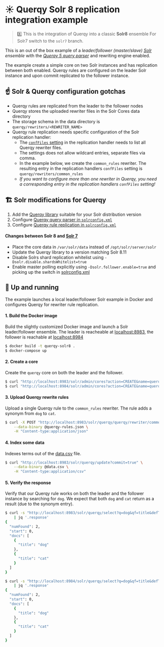 # ☀️ Querqy Solr 8 replication integration example

> 8️⃣ This is the integration of Querqy into a classic __Solr8__ ensemble
> For Solr7 switch to the `solr7` branch.

This is an out of the box example of a _leader/follower (master/slave)
[Solr](https://solr.apache.org/guide/8_11/) ensemble_
with the [_Querqy 5 query parser_](https://docs.querqy.org/querqy/index.html)
and rewriting engine enabled.

The example create a simple core on two Solr instances and has replication
between both enabled. Querqy rules are configured on the leader Solr instance
and upon commit replicated to the follower instance.

## ☝️ Solr & Querqy configuration gotchas

* Querqy rules are replicated from the leader to the follower nodes
* Querqy stores the uploaded rewriter files in the Solr Cores data directory
* The storage schema in the data directory is `querqy/rewriters/<REWRITER_NAME>`
* Querqy rule replication needs specific configuration of the Solr
  replication handler:
    * The [`confFiles` setting](https://solr.apache.org/guide/8_11/index-replication.html#replicating-configuration-files)
      in the replication handler needs to list all Querqy rewriter files.
    * The settings does not allow wildcard entries, separate files via comma.
    * In the example below, we create the `common_rules` rewriter. The resulting
      entry in the replication handlers `confFiles` setting is `querqy/rewriters/common_rules`
    * _If you want to configure more than one rewriter in Querqy, you need a
      corresponding entry in the replication handlers `confFiles` setting!_

## 🏗️ Solr modifications for Querqy

1. Add the [Querqy library](rootfs/opt/solr/contrib/querqy/lib/querqy-solr-5.5.lucene811.1-jar-with-dependencies.jar)
   suitable for your Solr distribution version
1. Configure [Querqy query parser in `solrconfig.xml`](blob/main/rootfs/var/solr/data/querqy/conf/solrconfig.xml#L76-L79)
1. Configure [Querqy rule replication in `solrconfig.xml`](blob/main/rootfs/var/solr/data/querqy/conf/solrconfig.xml#L87)

#### Changes between Solr 8 and [Solr 7](https://github.com/solr-cool/solr-classic-querqy-integration/tree/solr7)

* Place the core data in `/var/solr/data` instead of `/opt/solr/server/solr`
* Update the Querqy library to a version matching Solr 8.11
* Disable Solrs shard replication whitelist using `-Dsolr.disable.shardsWhitelist=true`
* Enable master polling explicitly using `-Dsolr.follower.enable=true`
  and picking up the switch in [solrconfig.xml](blob/main/rootfs/var/solr/data/querqy/conf/solrconfig.xml#L91)

## 🏃 Up and running

The example launches a local leader/follower Solr example in Docker and configures
Querqy for rewriter rule replication.

#### 1. Build the Docker image

Build the slightly customized Docker image and launch a Solr leader/follower
ensemble. The leader is reacheable at [localhost:8983](http://localhost:8983),
the follower is reachable at [localhost:8984](http://localhost:8984)

```bash
$ docker build -t querqy-solr8 .
$ docker-compose up
```

#### 2. Create a core

Create the `querqy` core on both the leader and the follower.

```bash
$ curl "http://localhost:8983/solr/admin/cores?action=CREATE&name=querqy&instanceDir=querqy&config=solrconfig.xml&dataDir=data"
$ curl "http://localhost:8984/solr/admin/cores?action=CREATE&name=querqy&instanceDir=querqy&config=solrconfig.xml&dataDir=data"
```

#### 3. Upload Querqy rewrite rules

Upload a single Querqy rule to the `common_rules` rewriter. The rule adds a
synonym from `dog` to `cat`.

```bash
$ curl -X POST "http://localhost:8983/solr/querqy/querqy/rewriter/common_rules?action=save" \
    --data-binary @querqy-rules.json \
    -H "Content-type:application/json"
```

#### 4. Index some data

Indexes terms out of the [data.csv](data.csv) file.

```bash
$ curl "http://localhost:8983/solr/querqy/update?commit=true" \
    --data-binary @data.csv \
    -H "Content-type:application/csv"
```

#### 5. Verify the response

Verify that our Querqy rule works on both the leader and the follower instance
by searching for `dog`. We expect that both `dog` and `cat` return as a result
(due to the synonym entry).

```bash
$ curl -s "http://localhost:8983/solr/querqy/select?q=dog&qf=title&defType=querqy&querqy.rewriters=common_rules&fl=title" \
    | jq '.response'
{
  "numFound": 2,
  "start": 0,
  "docs": [
    {
      "title": "dog"
    },
    {
      "title": "cat"
    }
  ]
}
```

```bash
$ curl -s "http://localhost:8984/solr/querqy/select?q=dog&qf=title&defType=querqy&querqy.rewriters=common_rules&fl=title" \
    | jq '.response'
{
  "numFound": 2,
  "start": 0,
  "docs": [
    {
      "title": "dog"
    },
    {
      "title": "cat"
    }
  ]
}
```
